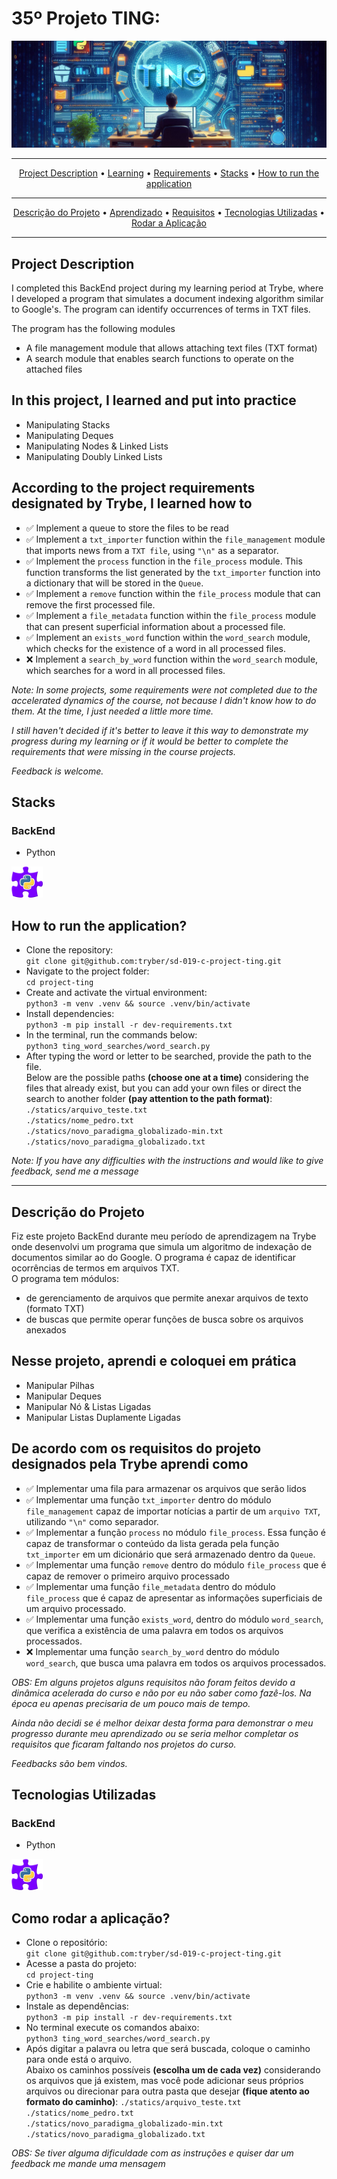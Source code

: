 # 35º Projeto TING: 
<p align="center">
<img src="https://github.com/prtpj1/prtpj1/blob/main/Headers/35-TING.jpg?raw=true" alt="Header" />

---
<p align="center">
<a href="#project-description">Project Description</a> •
<a href="#in-this-project-i-learned-and-put-into-practice">Learning</a> •
<a href="#according-to-the-project-requirements-designated-by-trybe-i-learned-how-to">Requirements</a> •
<a href="#stacks">Stacks</a> •
<a href="#how-to-run-the-application">How to run the application</a>
</p>

---
<p align="center">
<a href="#descrição-do-projeto">Descrição do Projeto</a> •
<a href="#nesse-projeto-aprendi-e-coloquei-em-prática">Aprendizado</a> •
<a href="#de-acordo-com-os-requisitos-do-projeto-designados-pela-trybe-aprendi-como">Requisitos</a> •
<a href="#tecnologias-utilizadas">Tecnologias Utilizadas</a> •
<a href="#como-rodar-a-aplicação">Rodar a Aplicação</a>
</p>

---
## Project Description
I completed this BackEnd project during my learning period at Trybe, where I developed a program that simulates a document indexing algorithm similar to Google's. The program can identify occurrences of terms in TXT files.

The program has the following modules
- A file management module that allows attaching text files (TXT format)
- A search module that enables search functions to operate on the attached files

## In this project, I learned and put into practice
- Manipulating Stacks
- Manipulating Deques
- Manipulating Nodes & Linked Lists
- Manipulating Doubly Linked Lists

## According to the project requirements designated by Trybe, I learned how to
- ✅ Implement a queue to store the files to be read
- ✅ Implement a `txt_importer` function within the `file_management` module that imports news from a `TXT file`, using `"\n"` as a separator.
- ✅ Implement the `process` function in the `file_process` module. This function transforms the list generated by the `txt_importer` function into a dictionary that will be stored in the `Queue`.
- ✅ Implement a `remove` function within the `file_process` module that can remove the first processed file.
- ✅ Implement a `file_metadata` function within the `file_process` module that can present superficial information about a processed file.
- ✅ Implement an `exists_word` function within the `word_search` module, which checks for the existence of a word in all processed files.
- ❌ Implement a `search_by_word` function within the `word_search` module, which searches for a word in all processed files.

_*Note: In some projects, some requirements were not completed due to the accelerated dynamics of the course, not because I didn't know how to do them. At the time, I just needed a little more time.*_

_*I still haven't decided if it's better to leave it this way to demonstrate my progress during my learning or if it would be better to complete the requirements that were missing in the course projects.*_

_*Feedback is welcome.*_

## Stacks
### BackEnd
- Python

<a href="https://www.python.org/" target="_blank" rel="noreferrer"><img src="https://github.com/prtpj1/prtpj1/blob/main/Github%20Imgs/Python2.png?raw=true" width="50" height="50" alt="Python Icon" /></a>

## How to run the application?
- Clone the repository: <br>
`git clone git@github.com:tryber/sd-019-c-project-ting.git`
- Navigate to the project folder: <br>
`cd project-ting`
- Create and activate the virtual environment: <br>
`python3 -m venv .venv && source .venv/bin/activate`
- Install dependencies: <br>
`python3 -m pip install -r dev-requirements.txt`
- In the terminal, run the commands below: <br>
`python3 ting_word_searches/word_search.py` <br>
- After typing the word or letter to be searched, provide the path to the file. <br>
Below are the possible paths __(choose one at a time)__ considering the files that already exist, but you can add your own files or direct the search to another folder __(pay attention to the path format)__:
`./statics/arquivo_teste.txt` <br>
`./statics/nome_pedro.txt`  <br>
`./statics/novo_paradigma_globalizado-min.txt` <br>
`./statics/novo_paradigma_globalizado.txt`

_*Note: If you have any difficulties with the instructions and would like to give feedback, send me a message*_

---
## Descrição do Projeto
Fiz este projeto BackEnd durante meu período de aprendizagem na Trybe onde desenvolvi um programa que simula um algoritmo de indexação de documentos similar ao do Google. O programa é capaz de identificar ocorrências de termos em arquivos TXT.<br>
O programa tem módulos:
- de gerenciamento de arquivos que permite anexar arquivos de texto (formato TXT)
- de buscas que permite operar funções de busca sobre os arquivos anexados

## Nesse projeto, aprendi e coloquei em prática
- Manipular Pilhas
- Manipular Deques
- Manipular Nó & Listas Ligadas
- Manipular Listas Duplamente Ligadas

## De acordo com os requisitos do projeto designados pela Trybe aprendi como
- ✅ Implementar uma fila para armazenar os arquivos que serão lidos
- ✅ Implementar uma função `txt_importer` dentro do módulo `file_management` capaz de importar notícias a partir de um `arquivo TXT`, utilizando `"\n"` como separador.
- ✅ Implementar a função `process` no módulo `file_process`. Essa função é capaz de transformar o conteúdo da lista gerada pela função `txt_importer` em um dicionário que será armazenado dentro da `Queue`.
- ✅ Implementar uma função `remove` dentro do módulo `file_process` que é capaz de remover o primeiro arquivo processado
- ✅ Implementar uma função `file_metadata` dentro do módulo `file_process` que é capaz de apresentar as informações superficiais de um arquivo processado.
- ✅ Implementar uma função `exists_word`, dentro do módulo `word_search`, que verifica a existência de uma palavra em todos os arquivos processados.
- ❌ Implementar uma função `search_by_word` dentro do módulo `word_search`, que busca uma palavra em todos os arquivos processados.

_*OBS: Em alguns projetos alguns requisitos não foram feitos devido a dinâmica acelerada do curso e não por eu não saber como fazê-los. Na época eu apenas precisaria de um pouco mais de tempo.*_

_*Ainda não decidi se é melhor deixar desta forma para demonstrar o meu progresso durante meu aprendizado ou se seria melhor completar os requisitos que ficaram faltando nos projetos do curso.*_

_*Feedbacks são bem vindos.*_

## Tecnologias Utilizadas
### BackEnd
- Python

<a href="https://www.python.org/" target="_blank" rel="noreferrer"><img src="https://github.com/prtpj1/prtpj1/blob/main/Github%20Imgs/Python2.png?raw=true" width="50" height="50" alt="Python Icon" /></a>

## Como rodar a aplicação?
- Clone o repositório: <br>
`git clone git@github.com:tryber/sd-019-c-project-ting.git`
- Acesse a pasta do projeto: <br>
`cd project-ting`
- Crie e habilite o ambiente virtual: <br>
`python3 -m venv .venv && source .venv/bin/activate`
- Instale as dependências: <br>
`python3 -m pip install -r dev-requirements.txt`
- No terminal execute os comandos abaixo: <br>
`python3 ting_word_searches/word_search.py` <br>
- Após digitar a palavra ou letra que será buscada, coloque o caminho para onde está o arquivo. <br>
Abaixo os caminhos possíveis __(escolha um de cada vez)__ considerando os arquivos que já existem, mas você pode adicionar seus próprios arquivos ou direcionar para outra pasta que desejar __(fique atento ao formato do caminho)__:
`./statics/arquivo_teste.txt` <br>
`./statics/nome_pedro.txt`  <br>
`./statics/novo_paradigma_globalizado-min.txt` <br>
`./statics/novo_paradigma_globalizado.txt`

_*OBS: Se tiver alguma dificuldade com as instruções e quiser dar um feedback me mande uma mensagem*_
